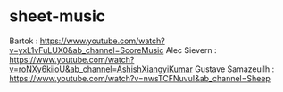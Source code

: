 # sheet-music

Bartok : https://www.youtube.com/watch?v=yxL1vFuLUX0&ab_channel=ScoreMusic
Alec Sievern : https://www.youtube.com/watch?v=roNXy6kiioU&ab_channel=AshishXiangyiKumar
Gustave Samazeuilh : https://www.youtube.com/watch?v=nwsTCFNuvuI&ab_channel=Sheep
